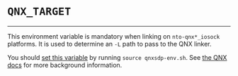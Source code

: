 # `QNX_TARGET`

----

This environment variable is mandatory when linking on `nto-qnx*_iosock` platforms. It is used to determine an `-L` path to pass to the QNX linker.

You should [set this variable] by running `source qnxsdp-env.sh`.
See [the QNX docs] for more background information.

[set this variable]: https://www.qnx.com/developers/docs/qsc/com.qnx.doc.qsc.inst_larg_org/topic/build_server_developer_steps.html
[the QNX docs]: https://www.qnx.com/developers/docs/7.1/#com.qnx.doc.neutrino.io_sock/topic/migrate_app.html.
